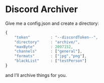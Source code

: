 Discord Archiver
===========

Give me a config.json and create a directory:

```javascript
{
	"token"			: "--discordToken--",
	"directory"		: "archive/",
	"maxByte"		: 2097152,
	"channels" 		: ["general"],
	"formats" 		: ["jpg","png"],
	"blackList"		: ["testPerson"]
}
```

and I'll archive things for you.